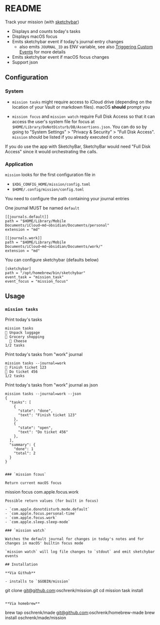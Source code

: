 # README

Track your mission (with [sketchybar](https://github.com/FelixKratz/SketchyBar))

- Displays and counts today's tasks
- Displays macOS focus
- Emits sketchybar event if today's journal entry changes
  - also emits `JOURNAL_ID` as ENV variable, see also [Triggering Custom Events](https://felixkratz.github.io/SketchyBar/config/events#triggering-custom-events) for more details
- Emits sketchybar event if macOS focus changes
- Support json

## Configuration

### System

- `mission tasks` might require access to iCloud drive (depending on the location of your Vault or markdown files). macOS **should** prompt you
* `mission focus` and `mission watch` require Full Disk Access so that it can access the user's system file for focus at `$HOME/Library/DoNotDisturb/DB/Assertions.json`. You can do so by going to "System Settings" > "Privacy & Security" > "Full Disk Access". `mission` should be listed if you already executed it once.

If you do use the app with SketchyBar, SketchyBar would need "Full Disk Access" since it would orchestrating the calls.

### Application

`mission` looks for the first configuration file in

- `$XDG_CONFIG_HOME/mission/config.toml`
- `$HOME/.config/mission/config.toml`

You need to configure the path containing your journal entries

One journal MUST be named `default`

```
[[journals.default]]
path = "$HOME/Library/Mobile Documents/iCloud~md~obsidian/Documents/personal"
extension = "md"

[[journals.work]]
path = "$HOME/Library/Mobile Documents/iCloud~md~obsidian/Documents/work/"
extension = "md"
```

You can configure sketchybar (defaults below)

```
[sketchybar]
path = "/opt/homebrew/bin/sketchybar"
event_task = "mission_task"
event_focus = "mission_focus"
```
## Usage

### `mission tasks`

Print today's tasks

```
mission tasks
󰄴 Unpack luggage
󰝦 Grocery shopping
  󰝦 Cheese
1/2 tasks
```

Print today's tasks from "work" journal

```
mission tasks --journal=work
󰄴 Finish ticket 123
󰝦 Do ticket 456
1/2 tasks
```

Print today's tasks from "work" journal as json

```
mission tasks --journal=work --json
{
  "tasks": [
    {
      "state": "done",
      "text": "Finish ticket 123"
    },
    {
      "state": "open",
      "text": "Do ticket 456"
    },
  ],
  "summary": {
    "done": 1
    "total": 2
  }
}
```
```

### `mission fcous`

Return current macOS focus

```
mission focus
com.apple.focus.work
```
Possible return values (for built in focus)

- `com.apple.donotdisturb.mode.default`
- `com.apple.focus.personal-time`
- `com.apple.focus.work`
- `com.apple.sleep.sleep-mode`

### `mission watch`

Watches the default journal for changes in today's notes and for changes in macOS' builtin focus mode

`mission watch` will log file changes to `stdout` and emit sketchybar events

## Installation

**Via Github**

- installs to `$GOBIN/mission`

```
git clone git@github.com:oschrenk/mission.git
cd mission
task install
```

**Via homebrew**

```
brew tap oschrenk/made git@github.com:oschrenk/homebrew-made
brew install oschrenk/made/mission
```

